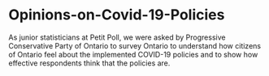 # Opinions-on-Covid-19-Policies
As junior statisticians at Petit Poll, we were asked by Progressive Conservative Party of Ontario to survey Ontario to understand how citizens of Ontario feel about the implemented COVID-19 policies and to show how effective respondents think that the policies are.
